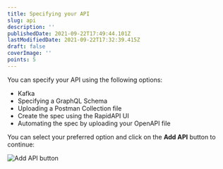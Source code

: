 ```yaml
---
title: Specifying your API
slug: api
description: ''
publishedDate: 2021-09-22T17:49:44.101Z
lastModifiedDate: 2021-09-22T17:32:39.415Z
draft: false
coverImage: ''
points: 5
---
```


You can specify your API using the following options:

-   Kafka
-   Specifying a GraphQL Schema
-   Uploading a Postman Collection file
-   Create the spec using the RapidAPI UI
-   Automating the spec by uploading your OpenAPI file

You can select your preferred option and click on the **Add API** button to continue:

![Add API button](https://raw.githubusercontent.com/RapidAPI/DevRel-Stack-Data/production/learn/courses/rapidapi-hub-provider/images/image3.png)
